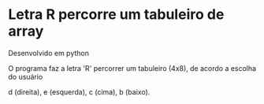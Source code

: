 # Letra R percorre um tabuleiro de array
Desenvolvido em python

O programa faz a letra 'R' percorrer um tabuleiro (4x8), de acordo a escolha do usuário

d (direita), e (esquerda), c (cima), b (baixo).
